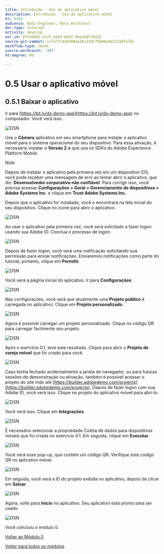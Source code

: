 ```yaml
---
title: Introdução - Uso do aplicativo móvel
description: Introdução - Uso do aplicativo móvel
kt: 5342
audience: Data Engineer, Data Architect
doc-type: tutorial
activity: develop
exl-id: 8f5e6d82-e375-4264-8eef-9ea2bdf1bd22
source-git-commit: cc7a77c4dd380ae1bc23dc75608e8e2224dfe78c
workflow-type: tm+mt
source-wordcount: '397'
ht-degree: 0%

---
```


# 0.5 Usar o aplicativo móvel

## 0.5.1 Baixar o aplicativo

Ir para [https://bit.ly/dx-demo-app](https://bit.ly/dx-demo-app) no computador. Você verá isso.

![DSN](./images/mobileapp.png)

Use o **Câmera** aplicativo em seu smartphone para instalar o aplicativo móvel para o sistema operacional do seu dispositivo. Para essa ativação, é necessário instalar o **Versão 2.x** que usa os SDKs do Adobe Experience Platform Mobile.

>[!NOTE]
>
>Depois de instalar o aplicativo pela primeira vez em um dispositivo iOS, você pode receber uma mensagem de erro ao tentar abrir o aplicativo, que diz: **Desenvolvedor corporativo não confiável**. Para corrigir isso, você precisa acessar **Configurações > Geral > Gerenciamento de dispositivos > Adobe Systems Inc.** e clique em **Trust Adobe Systems Inc.**.

Depois que o aplicativo for instalado, você o encontrará na tela inicial do seu dispositivo. Clique no ícone para abrir o aplicativo.

![DSN](./images/mobileappn1.png)

Ao usar o aplicativo pela primeira vez, você será solicitado a fazer logon usando sua Adobe ID. Conclua o processo de logon.

![DSN](./images/mobileappn2.png)

Depois de fazer logon, você verá uma notificação solicitando sua permissão para enviar notificações. Enviaremos notificações como parte do tutorial, portanto, clique em **Permitir**.

![DSN](./images/mobileappn3.png)

Você verá a página inicial do aplicativo. Ir para **Configurações**.

![DSN](./images/mobileappn4.png)

Nas configurações, você verá que atualmente uma **Projeto público** é carregada no aplicativo. Clique em **Projeto personalizado**.

![DSN](./images/mobileappn5.png)

Agora é possível carregar um projeto personalizado. Clique no código QR para carregar facilmente seu projeto.

![DSN](./images/mobileappn6.png)

Após o exercício 0.1, teve este resultado. Clique para abrir o **Projeto de varejo móvel** que foi criado para você.

![DSN](./images/dsn5b.png)

Caso tenha fechado acidentalmente a janela do navegador, ou para futuras sessões de demonstração ou ativação, também é possível acessar o projeto do site indo até [https://builder.adobedemo.com/projects](https://builder.adobedemo.com/projects). Depois de fazer logon com sua Adobe ID, você verá isso. Clique no projeto do aplicativo móvel para abri-lo.

![DSN](./images/web8a.png)

Você verá isso. Clique em **Integrações**.

![DSN](./images/web8aa.png)

É necessário selecionar a propriedade Coleta de dados para dispositivos móveis que foi criada no exercício 0.1. Em seguida, clique em **Executar**.

![DSN](./images/web8b.png)

Você verá esse pop-up, que contém um código QR. Verifique este código QR no aplicativo móvel.

![DSN](./images/web8c.png)

Em seguida, você verá a ID do projeto exibida no aplicativo, depois de clicar em **Salvar**.

![DSN](./images/mobileappn7.png)

Agora, volte para **Início** no aplicativo. Seu aplicativo está pronto para ser usado.

![DSN](./images/mobileappn8.png)

Você concluiu o módulo 0.

[Voltar ao Módulo 0](./getting-started.md)

[Voltar para todos os módulos](./../../overview.md)
